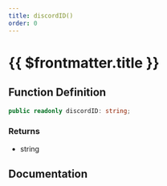 ```yaml
---
title: discordID()
order: 0
---
```


# {{ $frontmatter.title }}

## Function Definition

```ts
public readonly discordID: string;
```

### Returns

* string

## Documentation

<!--@include: ./parts/discordID.md-->

